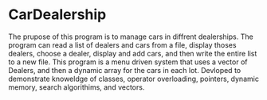 # CarDealership
The prupose of this program is to manage cars in diffrent dealerships.
The program can read a list of dealers and cars from a file, display thoses dealers, choose a dealer, display and add cars, and then write the entire list to a new file.
This program is a menu driven system that uses a vector of Dealers, and then a dynamic array for the cars in each lot. Devloped to demonstrate knoweldge of classes, operator overloading, pointers, dynamic memory, search algorithims, and vectors.
